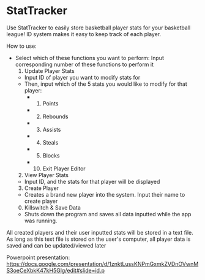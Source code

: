 # StatTracker

Use StatTracker to easily store basketball player stats for your basketball league!
ID system makes it easy to keep track of each player.

How to use:
- Select which of these functions you want to perform:
Input corresponding number of these functions to perform it
  1. Update Player Stats
    - Input ID of player you want to modify stats for
    - Then, input which of the 5 stats you would like to modify for that player:
      - 1. Points
      - 2. Rebounds
      - 3. Assists
      - 4. Steals
      - 5. Blocks
      - 10. Exit Player Editor
  2. View Player Stats
    - Input ID, and the stats for that player will be displayed 
  3. Create Player
    - Creates a brand new player into the system. Input their name to create player
  0. Killswitch & Save Data
    - Shuts down the program and saves all data inputted while the app was running.

All created players and their user inputted stats will be stored in a text file. 
As long as this text file is stored on the user's computer, all player data is saved and can be updated/viewed later

Powerpoint presentation: 
https://docs.google.com/presentation/d/1znktLussKNPmGxmkZVDnOVwnMS3oeCeXbkK47kH5Glg/edit#slide=id.p

